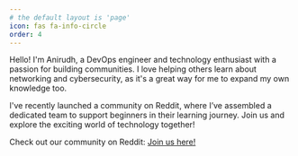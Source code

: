 ```yaml
---
# the default layout is 'page'
icon: fas fa-info-circle
order: 4
---
```

Hello! I'm Anirudh, a DevOps engineer and technology enthusiast with a passion for building communities. I love helping others learn about networking and cybersecurity, as it's a great way for me to expand my own knowledge too.

I've recently launched a community on Reddit, where I’ve assembled a dedicated team to support beginners in their learning journey. Join us and explore the exciting world of technology together!

Check out our community on Reddit: [Join us here!]([https://www.reddit.com/r/YourCommunityName](https://www.reddit.com/r/netsecuremalayalam/))
